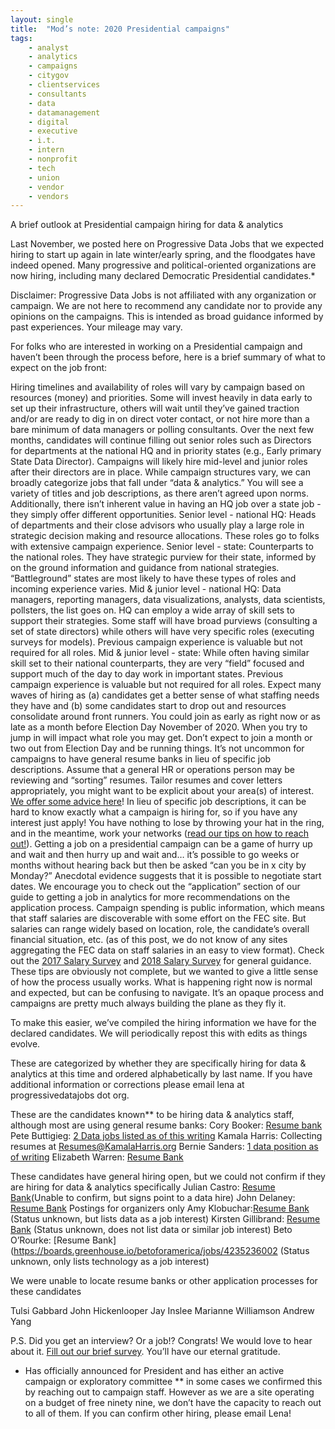 ```yaml
---
layout: single
title:  "Mod’s note: 2020 Presidential campaigns"
tags: 
    - analyst
    - analytics
    - campaigns
    - citygov
    - clientservices
    - consultants
    - data
    - datamanagement
    - digital
    - executive
    - i.t.
    - intern
    - nonprofit
    - tech
    - union
    - vendor
    - vendors
---
```


A brief outlook at Presidential campaign hiring for data & analytics

Last November, we posted here on Progressive Data Jobs that we expected hiring to start up again in late winter/early spring, and the floodgates have indeed opened. Many progressive and political-oriented organizations are now hiring, including many declared Democratic Presidential candidates.* 

Disclaimer: Progressive Data Jobs is not affiliated with any organization or campaign. We are not here to recommend any candidate nor to provide any opinions on the campaigns. This is intended as broad guidance informed by past experiences. Your mileage may vary.

For folks who are interested in working on a Presidential campaign and haven’t been through the process before, here is a brief summary of what to expect on the job front:
 
Hiring timelines and availability of roles will vary by campaign based on resources (money) and priorities. Some will invest heavily in data early to set up their infrastructure, others will wait until they’ve gained traction and/or are ready to dig in on direct voter contact, or not hire more than a bare minimum of data managers or polling consultants.
Over the next few months, candidates will continue filling out senior roles such as Directors for departments at the national HQ and in priority states (e.g., Early primary State Data Director). Campaigns will likely hire mid-level and junior roles after their directors are in place. 
While campaign structures vary, we can broadly categorize jobs that fall under “data & analytics.” You will see a variety of titles and job descriptions, as there aren’t agreed upon norms. Additionally, there isn’t inherent value in having an HQ job over a state job - they simply offer different opportunities. 
Senior level - national HQ: Heads of departments and their close advisors who usually play a large role in strategic decision making and resource allocations. These roles go to folks with extensive campaign experience.
Senior level - state: Counterparts to the national roles. They have strategic purview for their state, informed by on the ground information and guidance from national strategies. “Battleground” states are most likely to have these types of roles and incoming experience varies. 
Mid & junior level - national HQ: Data managers, reporting managers, data visualizations, analysts, data scientists, pollsters, the list goes on. HQ can employ a wide array of skill sets to support their strategies. Some staff will have broad purviews (consulting a set of state directors) while others will have very specific roles (executing surveys for models). Previous campaign experience is valuable but not required for all roles. 
Mid & junior level - state: While often having similar skill set to their national counterparts, they are very “field” focused and support much of the day to day work in important states. Previous campaign experience is valuable but not required for all roles. 
Expect many waves of hiring as (a) candidates get a better sense of what staffing needs they have and (b) some candidates start to drop out and resources consolidate around front runners. You could join as early as right now or as late as a month before Election Day November of 2020. When you try to jump in will impact what role you may get. Don’t expect to join a month or two out from Election Day and be running things.
It’s not uncommon for campaigns to have general resume banks in lieu of specific job descriptions. Assume that a general HR or operations person may be reviewing and “sorting” resumes. Tailor resumes and cover letters appropriately, you might want to be explicit about your area(s) of interest. [We offer some advice here](https://www.guide.progressivedatajobs.org/content/03_app_process.html)!
In lieu of specific job descriptions, it can be hard to know exactly what a campaign is hiring for, so if you have any interest just apply! You have nothing to lose by throwing your hat in the ring, and in the meantime, work your networks ([read our tips on how to reach out!](https://www.guide.progressivedatajobs.org/content/99_faq.html)).
Getting a job on a presidential campaign can be a game of hurry up and wait and then hurry up and wait and… it’s possible to go weeks or months without hearing back but then be asked “can you be in x city by Monday?” Anecdotal evidence suggests that it is possible to negotiate start dates. We encourage you to check out the “application” section of our guide to getting a job in analytics for more recommendations on the application process.
Campaign spending is public information, which means that staff salaries are discoverable with some effort on the FEC site. But salaries can range widely based on location, role, the candidate’s overall financial situation, etc. (as of this post, we do not know of any sites aggregating the FEC data on staff salaries in an easy to view format). Check out the [2017 Salary Survey](https://www.crackthecode.io/salary2017) and [2018 Salary Survey](https://www.crackthecode.io/salary2018) for general guidance.
These tips are obviously not complete, but we wanted to give a little sense of how the process usually works. What is happening right now is normal and expected, but can be confusing to navigate. It’s an opaque process and campaigns are pretty much always building the plane as they fly it.

To make this easier, we’ve compiled the hiring information we have for the declared candidates. We will periodically repost this with edits as things evolve.

These are categorized by whether they are specifically hiring for data & analytics at this time and ordered alphabetically by last name. If you have additional information or corrections please email lena at progressivedatajobs dot org.

These are the candidates known** to be hiring data & analytics staff, although most are using general resume banks:
Cory Booker: [Resume bank](https://corybooker.com/Jobs/) 
Pete Buttigieg: [2 Data jobs listed as of this writing](https://jobs.lever.co/peteforamerica)
Kamala Harris: Collecting resumes at Resumes@KamalaHarris.org
Bernie Sanders: [1 data position as of writing](https://boards.greenhouse.io/bernie2020/jobs/4235650002) 
Elizabeth Warren: [Resume Bank](https://boards.greenhouse.io/elizabethwarren/jobs/4154052002?gh_src=58ea02352)

These candidates have general hiring open, but we could not confirm if they are hiring for data & analytics specifically
Julian Castro: [Resume Bank](https://action.julianforthefuture.com/page/s/join-team-julian )(Unable to confirm, but signs point to a data hire)
John Delaney: [Resume Bank](https://www.johndelaney.com/jobs/) Postings for organizers only
Amy Klobuchar:[Resume Bank]( https://amyklobuchar.com/jobs/) (Status unknown, but lists data as a job interest)
Kirsten Gillibrand: [Resume Bank](https://kirstengillibrand.com/jobs/) (Status unknown, does not list data or similar job interest)
Beto O’Rourke: [Resume Bank](https://boards.greenhouse.io/betoforamerica/jobs/4235236002 (Status unknown, only lists technology as a job interest)

We were unable to locate resume banks or other application processes for these candidates

Tulsi Gabbard
John Hickenlooper
Jay Inslee
Marianne Williamson
Andrew Yang

P.S. Did you get an interview? Or a job!? Congrats! We would love to hear about it. [Fill out our brief survey](https://docs.google.com/forms/d/e/1FAIpQLSdHzjmG1CiAPcHb_UPOHkewAP0wqG765bR5yOdhxabgKkSRhQ/viewform?usp=sf_link). You’ll have our eternal gratitude.

* Has officially announced for President and has either an active campaign or exploratory committee
** in some cases we confirmed this by reaching out to campaign staff. However as we are a site operating on a budget of free ninety nine, we don’t have the capacity to reach out to all of them. If you can confirm other hiring, please email Lena!
